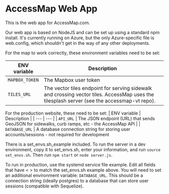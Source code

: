 AccessMap Web App
=================

This is the web app for AccessMap.com.

Our web app is based on NodeJS and can be set up using a standard npm install. It's currently running on Azure, but the only Azure-specific file is web.config, which shouldn't get in the way of any other deployments.

For the map to work correctly, these environment variables need to be set:

| ENV variable | Description |
| --- | --- |
| `MAPBOX_TOKEN` | The Mapbox user token  |
| `TILES_URL` | The vector tiles endpoint for serving sidewalk and crossing vector tiles. AccessMap uses the tilesplash server (see the accessmap-vt repo).

For the production website, these need to be set:
| ENV variable | Description |
| --- | --- |
| `API_URL` | The JSON endpoint (URL) that sends GeoJSON for sidewalks, curb ramps, etc - the AccessMap API |
| `DATABASE_URL` | A database connection string for storing user accounts/sessions - not required for development

There is a set_envs.sh_example included. To run the server in a dev environment, copy it to set_envs.sh, enter your information, and run `source set_envs.sh`. Then run `npm start` or `node server.js`.

To run in production, use the systemd service file example. Edit all fields
that have &lt; &gt; to match the set_envs.sh example above. You will need to
set an additional environment variable: `DATABASE_URL`. This should be a
connection string (ideally postgres) to a database that can store user sessions
(compatible with Sequelize).
